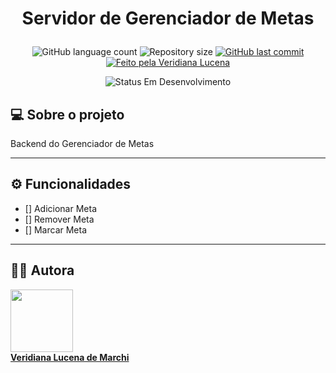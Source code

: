 # <p align="center">Servidor de Gerenciador de Metas </p>

<p align="center">
  <img alt="GitHub language count" src="https://img.shields.io/github/languages/count/haaveeni/server?color=%23b21104">

  <img alt="Repository size" src="https://img.shields.io/github/repo-size/haaveeni%2Fserver?color=%23b21104">
  
  <a href="https://github.com/haaveeni/server/commits/main">
    <img alt="GitHub last commit" src="https://img.shields.io/github/last-commit/haaveeni/server?color=%23b21104">
  </a>
  
   <a href="">
    <img alt="Feito pela Veridiana Lucena" src="https://img.shields.io/badge/feito%20por%20-Veridiana-b21104">
   </a>

<p align="center">
	<img alt="Status Em Desenvolvimento" src="https://img.shields.io/badge/STATUS-EM%20DESENVOLVIMENTO-green">
<!-- 	<img alt="Status Concluído" src="https://img.shields.io/badge/STATUS-CONCLU%C3%8DDO-brightgreen"> -->
</p>

## 💻 Sobre o projeto

Backend do Gerenciador de Metas

---

## ⚙️ Funcionalidades

- [] Adicionar Meta
- [] Remover Meta
- [] Marcar Meta

---

## 👩🏻 Autora

<a href="https://www.linkedin.com/in/veridiana-lucena/">
 <img src="https://media.licdn.com/dms/image/D4D03AQE7TU2xzZdMtQ/profile-displayphoto-shrink_200_200/0/1715875083059?e=1727308800&v=beta&t=IMNulLJ8nfCxPci-BR6WRLSwNtphIVhohpEqlGyt9QI" width="100px;" alt=""/>
 <br />
 <b>Veridiana Lucena de Marchi</b></a>
 <br />
